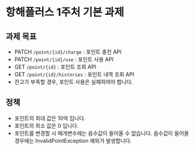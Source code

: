 # 항해플러스 1주처 기본 과제

## 과제 목표
- PATCH `/point/{id}/charge` : 포인트 충전 API
- PATCH `/point/{id}/use` : 포인트 사용 API
- GET `/point/{id}` : 포인트 조회 API
- GET `/point/{id}/histories` : 포인트 내역 조회 API
- 잔고가 부족할 경우, 포인트 사용은 실패하여야 합니다.

## 정책
- 포인트의 최대 값은 10억 입니다.
- 포인트의 최소 값은 0 입니다.
- 포인트를 변경할 시 매개변수에는 음수값이 들어올 수 없습니다. 음수값이 들어올 경우에는 InvalidPointException 예외가 발생합니다.